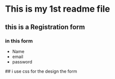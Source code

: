 # This is my 1st readme file
## this is a Registration form
### in this form 
<ul><li>Name</li>
<li>email</li>
<li>password</li>
</ul>
## i use css for the design the form
